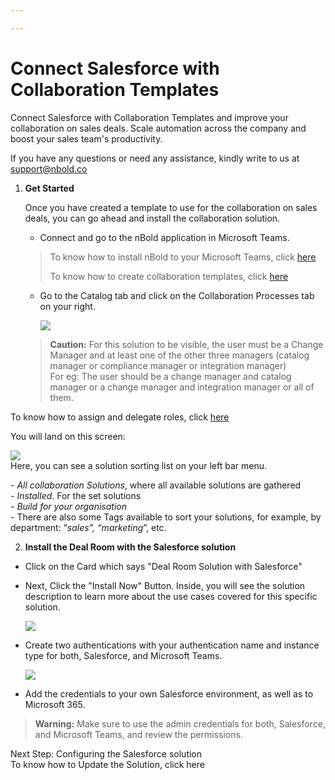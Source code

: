 ```yaml
---

---
```

# Connect Salesforce with Collaboration Templates

Connect Salesforce with Collaboration Templates and improve your collaboration on sales deals. Scale automation across the company and boost your sales team's productivity.

If you have any questions or need any assistance, kindly write to us at [support@nbold.co](mailto:support@nbold.co)

1. **Get Started**

   Once you have created a template to use for the collaboration on sales deals, you can go ahead and install the collaboration solution.
   * Connect and go to the nBold application in Microsoft Teams.

   > To know how to install nBold to your Microsoft Teams, click [here](https://docs.nbold.co/administrator-guide/quick-steps-to-onboard-on-nbold.html#_1-install-nbold-app-on-microsoft-teams)
   >
   > To know how to create collaboration templates, click [here](https://docs.nbold.co/collaboration-templates/create-a-new-collaboration-template.html#_1-create-a-team-that-will-be-the-original-team-for-the-template)
   * Go to the Catalog tab and click on the Collaboration Processes tab on your right.

     ![](/media/screenshot-2022-11-07-at-15-52-01.png)

   > **Caution:** For this solution to be visible, the user must be a Change Manager and at least one of the other three managers (catalog manager or compliance manager or integration manager)  
   > For eg: The user should be a change manager and catalog manager or a change manager and integration manager or all of them.

To know how to assign and delegate roles, click [here](https://docs.nbold.co/administrator-guide/delegate-template-catalog-administration.html)

You will land on this screen:

![](/media/screenshot-2022-11-07-at-15-30-31.png)  
Here, you can see a solution sorting list on your left bar menu.

\- _All collaboration Solutions_, where all available solutions are gathered  
\- _Installed_. For the set solutions  
\- _Build for your organisation  
\-_ There are also some Tags available to sort your solutions, for example, by department: “_sales”, “marketing_”, etc.

2. **Install the Deal Room with the Salesforce solution**

* Click on the Card which says "Deal Room Solution with Salesforce"
* Next, Click the "Install Now" Button. Inside, you will see the solution description to learn more about the use cases covered for this specific solution.

  ![](/media/screenshot-2022-11-10-at-11-57-50.png)
* Create two authentications with your authentication name and instance type for both, Salesforce, and Microsoft Teams.

  ![](/media/screenshot-2022-11-10-at-12-00-17.png)
* Add the credentials to your own Salesforce environment, as well as to Microsoft 365.

> **Warning:** Make sure to use the admin credentials for both, Salesforce, and Microsoft Teams, and review the permissions.

Next Step: Configuring the Salesforce solution  
To know how to Update the Solution, click here